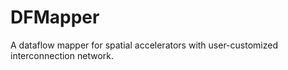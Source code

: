 # DFMapper
A dataflow mapper for spatial accelerators with user-customized interconnection network.
